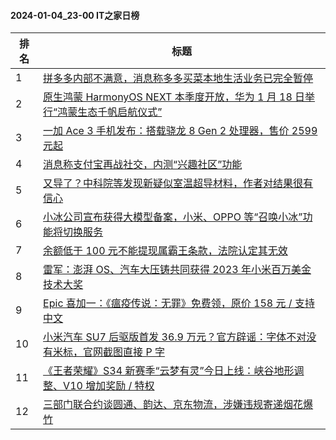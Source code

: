 #### 2024-01-04_23-00  IT之家日榜

| 排名 | 标题|
| --- | ---|
| 1 | [拼多多内部不满意，消息称多多买菜本地生活业务已完全暂停](https://www.ithome.com/0/743/245.htm) |
| 2 | [原生鸿蒙 HarmonyOS NEXT 本季度开放，华为 1 月 18 日举行“鸿蒙生态千帆启航仪式”](https://www.ithome.com/0/743/253.htm) |
| 3 | [一加 Ace 3 手机发布：搭载骁龙 8 Gen 2 处理器，售价 2599 元起](https://www.ithome.com/0/743/371.htm) |
| 4 | [消息称支付宝再战社交，内测“兴趣社区”功能](https://www.ithome.com/0/743/261.htm) |
| 5 | [又导了？中科院等发现新疑似室温超导材料，作者对结果很有信心](https://www.ithome.com/0/743/330.htm) |
| 6 | [小冰公司宣布获得大模型备案，小米、OPPO 等“召唤小冰”功能将切换服务](https://www.ithome.com/0/743/308.htm) |
| 7 | [余额低于 100 元不能提现属霸王条款，法院认定其无效](https://www.ithome.com/0/743/323.htm) |
| 8 | [雷军：澎湃 OS、汽车大压铸共同获得 2023 年小米百万美金技术大奖](https://www.ithome.com/0/743/338.htm) |
| 9 | [Epic 喜加一：《瘟疫传说：无罪》免费领，原价 158 元 / 支持中文](https://www.ithome.com/0/743/230.htm) |
| 10 | [小米汽车 SU7 后驱版首发 36.9 万元？官方辟谣：字体不对没有米标，官网截图直接 P 字](https://www.ithome.com/0/743/405.htm) |
| 11 | [《王者荣耀》S34 新赛季“云梦有灵”今日上线：峡谷地形调整、V10 增加奖励 / 特权](https://www.ithome.com/0/743/231.htm) |
| 12 | [三部门联合约谈圆通、韵达、京东物流，涉嫌违规寄递烟花爆竹](https://www.ithome.com/0/743/331.htm) |
